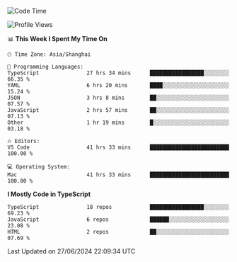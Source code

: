 <!--START_SECTION:waka-->
![Code Time](http://img.shields.io/badge/Code%20Time-6%2C305%20hrs%2021%20mins-blue)

![Profile Views](http://img.shields.io/badge/Profile%20Views-0-blue)

📊 **This Week I Spent My Time On** 

```text
🕑︎ Time Zone: Asia/Shanghai

💬 Programming Languages: 
TypeScript               27 hrs 34 mins      █████████████████░░░░░░░░   66.35 % 
YAML                     6 hrs 20 mins       ████░░░░░░░░░░░░░░░░░░░░░   15.24 % 
JSON                     3 hrs 8 mins        ██░░░░░░░░░░░░░░░░░░░░░░░   07.57 % 
JavaScript               2 hrs 57 mins       ██░░░░░░░░░░░░░░░░░░░░░░░   07.13 % 
Other                    1 hr 19 mins        █░░░░░░░░░░░░░░░░░░░░░░░░   03.18 % 

🔥 Editors: 
VS Code                  41 hrs 33 mins      █████████████████████████   100.00 % 

💻 Operating System: 
Mac                      41 hrs 33 mins      █████████████████████████   100.00 % 
```

**I Mostly Code in TypeScript** 

```text
TypeScript               18 repos            █████████████████░░░░░░░░   69.23 % 
JavaScript               6 repos             ██████░░░░░░░░░░░░░░░░░░░   23.08 % 
HTML                     2 repos             ██░░░░░░░░░░░░░░░░░░░░░░░   07.69 % 
```




 Last Updated on 27/06/2024 22:09:34 UTC
<!--END_SECTION:waka-->
